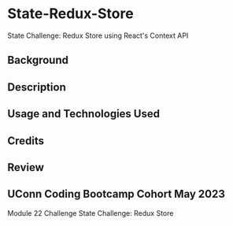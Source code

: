 # State-Redux-Store
State Challenge: Redux Store using React's Context API

## Background

## Description

## Usage and Technologies Used

## Credits

## Review
## UConn Coding Bootcamp Cohort May 2023 
Module 22 Challenge 
State Challenge: Redux Store 

